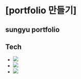 # [portfolio 만들기]
## sungyu portfolio

## Tech
- <img src="https://img.shields.io/badge/HTML5-E34F26?style=flat&logo=HTML5&logoColor=white"/>
- <img src="https://img.shields.io/badge/CSS3-1572B6?style=flat&logo=CSS3&logoColor=white"/>
- <img src="https://img.shields.io/badge/JavaScript-F7DF1E?style=flat&logo=JavaScript&logoColor=white"/>


